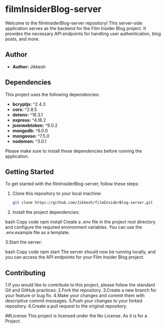 # filmInsiderBlog-server

Welcome to the filmInsiderBlog-server repository! This server-side application serves as the backend for the Film Insider Blog project. It provides the necessary API endpoints for handling user authentication, blog posts, and more.

## Author

- **Author:** Jikkesh

## Dependencies

This project uses the following dependencies:

- **bcryptjs:** ^2.4.3
- **cors:** ^2.8.5
- **dotenv:** ^16.3.1
- **express:** ^4.18.2
- **jsonwebtoken:** ^9.0.2
- **mongodb:** ^6.0.0
- **mongoose:** ^7.5.0
- **nodemon:** ^3.0.1

Please make sure to install these dependencies before running the application.

## Getting Started

To get started with the filmInsiderBlog-server, follow these steps:

1. Clone this repository to your local machine:

   ```bash
   git clone https://github.com/Jikkesh/filmInsiderBlog-server.git

2. Install the project dependencies:

bash
Copy code
npm install
Create a .env file in the project root directory and configure the required environment variables. You can use the .env.example file as a template.

3.Start the server:

bash
Copy code
npm start
The server should now be running locally, and you can access the API endpoints for your Film Insider Blog project.

## Contributing
1.If you would like to contribute to this project, please follow the standard Git and GitHub practices:
2.Fork the repository.
3.Create a new branch for your feature or bug fix.
4.Make your changes and commit them with descriptive commit messages.
5.Push your changes to your forked repository.
6.Create a pull request to the original repository.

##License
This project is licensed under the No License. As it is for a Project.


